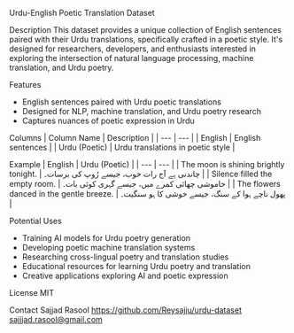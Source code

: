 Urdu-English Poetic Translation Dataset

Description
This dataset provides a unique collection of English sentences paired with their Urdu translations, specifically crafted in a poetic style. It's designed for researchers, developers, and enthusiasts interested in exploring the intersection of natural language processing, machine translation, and Urdu poetry.

Features
- English sentences paired with Urdu poetic translations
- Designed for NLP, machine translation, and Urdu poetry research
- Captures nuances of poetic expression in Urdu

Columns
| Column Name | Description |
| --- | --- |
| English | English sentences |
| Urdu (Poetic) | Urdu translations in poetic style |

Example
| English | Urdu (Poetic) |
| --- | --- |
| The moon is shining brightly tonight. | چاندنی ہے آج رات خوب، جیسے رُوپ کی برسات۔ |
| Silence filled the empty room. | خاموشی چھائی کمرے میں، جیسے گہری کوئی بات۔ |
| The flowers danced in the gentle breeze. | پھول ناچے ہوا کے سنگ، جیسے خوشی کا ہو سنگیت۔ |

Potential Uses
- Training AI models for Urdu poetry generation
- Developing poetic machine translation systems
- Researching cross-lingual poetry and translation studies
- Educational resources for learning Urdu poetry and translation
- Creative applications exploring AI and poetic expression

License
MIT


Contact
Sajjad Rasool
https://github.com/Reysajju/urdu-dataset
sajjjad.rasool@gmail.com
